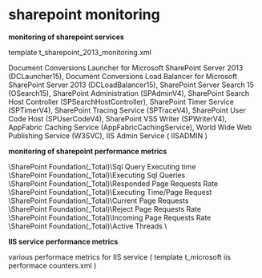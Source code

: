 # sharepoint monitoring

**monitoring of sharepoint services**

template t_sharepoint_2013_monitoring.xml

Document Conversions Launcher for Microsoft SharePoint Server 2013 (DCLauncher15),
Document Conversions Load Balancer for Microsoft SharePoint Server 2013 (DCLoadBalancer15),
SharePoint Server Search 15 (OSearch15),
SharePoint Administration (SPAdminV4),
SharePoint Search Host Controller (SPSearchHostController),
SharePoint Timer Service (SPTimerV4),
SharePoint Tracing Service (SPTraceV4),
SharePoint User Code Host (SPUserCodeV4),
SharePoint VSS Writer (SPWriterV4),
AppFabric Caching Service (AppFabricCachingService),
World Wide Web Publishing Service (W3SVC),
IIS Admin Service ( IISADMIN )

**monitoring of sharepoint performance metrics**

\SharePoint Foundation(_Total)\Sql Query Executing time \
\SharePoint Foundation(_Total)\Executing Sql Queries \
\SharePoint Foundation(_Total)\Responded Page Requests Rate \
\SharePoint Foundation(_Total)\Executing Time/Page Request \
\SharePoint Foundation(_Total)\Current Page Requests \
\SharePoint Foundation(_Total)\Reject Page Requests Rate \
\SharePoint Foundation(_Total)\Incoming Page Requests Rate \
\SharePoint Foundation(_Total)\Active Threads \

    
**IIS service performance metrics**

various performace metrics for IIS service ( template t_microsoft iis performace counters.xml ) 
   

